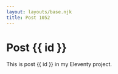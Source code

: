 ```yaml
---
layout: layouts/base.njk
title: Post 1052
---
```


# Post {{ id }}

This is post {{ id }} in my Eleventy project.
